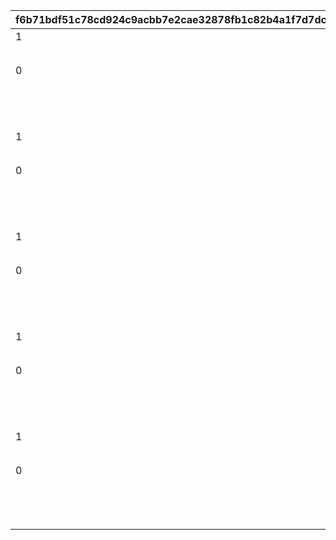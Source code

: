 |f6b71bdf51c78cd924c9acbb7e2cae32878fb1c82b4a1f7d7dc97c5d15768cb1|9d5746cbe71bcfebcad750f3723a3bee51c5623af8900031ce3bd86e2244af88|3040749f0710a24874d74ee387e3448a5316ff99170bcb9b009bafc7e714632d|45a18e8c2c99ff904bdf72424f49dda8dcfaa0eb0ee0d78cddb13d60e9ccce66|d1b61cb6e187035dabbc9f19900305c95f13144ac6c9cbffa81b87d8e6bd5749|13b85438ea2d7fa5f7a12561552d35928761b551ee8f841a06f0c401a44778dd|69e6efd220a7f9fcfe51a07aa513592b9b9ee063a63a5cf9b1141096f3916b44|dc35b67a16673ab021ea5c6d3603eeff958677d04a715d14ab7eca64c66df8c7|849c30cc0e18d7def8f17d3d71c584b8d7458f7df51c86beec86d8d547ea628c|f886f6750696f92863ca8efafa86552e04e6651590e3f5976a50667cd4585d56|39eac80206849fd7afebcc69efa1f0cafe22585663dfea0f2c910a69597d0fb3|
| --- | --- | --- | --- | --- | --- | --- | --- | --- | --- | --- |
|1|72|1|-194|1|100|118511|1|taq_karin_idle|1.65|1001|
||0|21||1|0|vo_minigame_1009_top_001|vo_minigame_1009|||1002|
|0|0|11|0|1|8|賞品も用意して\nいますので頑張って\nくださいね♪|118511|0|0|1003|
|||3||1|1|taq_karin_talk_normal|118511||0.2|1004|
|||91||1|||1003|||1005|
|||3||1|1|taq_karin_idle|118511||0.2|1006|
|1|72|1|-194|2|100|118511|1|taq_karin_idle|1.65|2001|
||0|21||2|0|vo_minigame_1009_top_002|vo_minigame_1009|||2002|
|0|0|11|0|2|8|みなさんの知識が\n試されますよ|118511|0|0|2003|
|||3||2|1|taq_karin_talk_thinking|118511||0.2|2004|
|||91||2|||2003|||2005|
|||3||2|1|taq_karin_idle|118511||0.2|2006|
|1|72|1|-194|3|100|118511|1|taq_karin_idle|1.65|3001|
||0|21||3|0|vo_minigame_1009_top_003|vo_minigame_1009|||3002|
|0|0|11|0|3|8|世の中にはまだまだ\n知らないことが\nたくさんあるんですね|118511|0|0|3003|
|||3||3|1|taq_karin_talk_surprise|118511||0.2|3004|
|||91||3|||3003|||3005|
|||3||3|1|taq_karin_idle|118511||0.2|3006|
|1|72|1|-194|4|100|118511|1|taq_karin_idle|1.65|4001|
||0|21||4|0|vo_minigame_1009_top_004|vo_minigame_1009|||4002|
|0|0|11|0|4|8|わからないときは\n勘に頼ってみても\nいいと思います|118511|0|0|4003|
|||3||4|1|taq_karin_talk_normal2|118511||0.2|4004|
|||91||4|||4003|||4005|
|||3||4|1|taq_karin_idle|118511||0.2|4006|
|1|72|1|-194|5|100|118511|1|taq_karin_idle|1.65|5001|
||0|21||5|0|vo_minigame_1009_top_005|vo_minigame_1009|||5002|
|0|0|11|0|5|7|仲よく協力して\n全問正解を\n目指してくださいね♪|118511|0|0|5003|
|||3||5|1|taq_karin_talk_joy3|118511||0.2|5004|
|||91||5|||5003|||5005|
|||3||5|1|taq_karin_idle|118511||0.2|5006|